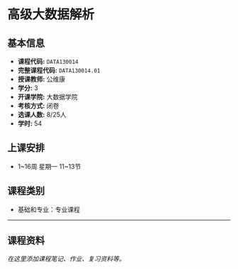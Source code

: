# 高级大数据解析

## 基本信息

- **课程代码:** `DATA130014`
- **完整课程代码:** `DATA130014.01`
- **授课教师:** 公维康
- **学分:** 3
- **开课学院:** 大数据学院
- **考核方式:** 闭卷
- **选课人数:** 8/25人
- **学时:** 54

## 上课安排

- 1~16周 星期一 11~13节

## 课程类别

- 基础和专业：专业课程

---

## 课程资料

*在这里添加课程笔记、作业、复习资料等。* 